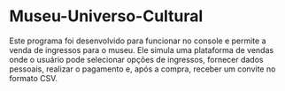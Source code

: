 # Museu-Universo-Cultural
Este programa foi desenvolvido para funcionar no console e permite a venda de ingressos para o museu. Ele simula uma plataforma de vendas onde o usuário pode selecionar opções de ingressos, fornecer dados pessoais, realizar o pagamento e, após a compra, receber um convite no formato CSV.
